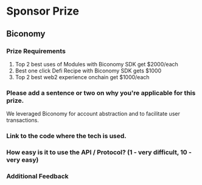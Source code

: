 # Sponsor Prize

## Biconomy

### Prize Requirements

1. Top 2 best uses of Modules with Biconomy SDK get $2000/each 
2. Best one click Defi Recipe with Biconomy SDK gets $1000 
3. Top 2 best web2 experience onchain get $1000/each

### Please add a sentence or two on why you're applicable for this prize.

We leveraged Biconomy for account abstraction and to facilitate user transactions. 

### Link to the code where the tech is used.

### How easy is it to use the API / Protocol? (1 - very difficult, 10 - very easy)

### Additional Feedback
